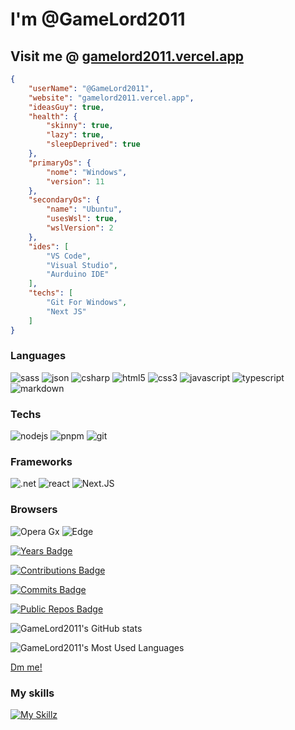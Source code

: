 
# I'm __@GameLord2011__

## Visit me @ [gamelord2011.vercel.app](GameLord2011.vercel.app)

```json
{
    "userName": "@GameLord2011",
    "website": "gamelord2011.vercel.app",
    "ideasGuy": true,
    "health": {
        "skinny": true,
        "lazy": true,
        "sleepDeprived": true
    },
    "primaryOs": {
        "nome": "Windows",
        "version": 11
    },
    "secondaryOs": {
        "name": "Ubuntu",
        "usesWsl": true,
        "wslVersion": 2
    },
    "ides": [
        "VS Code",
        "Visual Studio",
        "Aurduino IDE"
    ],
    "techs": [
        "Git For Windows",
        "Next JS"
    ]
}
```

### Languages

![sass](https://img.shields.io/badge/Scss-CC6699?style=for-the-badge&logo=sass&logoColor=white)
![json](https://img.shields.io/badge/json-5E5C5C?style=for-the-badge&logo=json&logoColor=white)
![csharp](https://img.shields.io/badge/C%23-239120?style=for-the-badge&logo=c-sharp&logoColor=white)
![html5](https://img.shields.io/badge/HTML5-E34F26?style=for-the-badge&logo=html5&logoColor=white)
![css3](https://img.shields.io/badge/CSS3-1572B6?style=for-the-badge&logo=css3&logoColor=white)
![javascript](https://img.shields.io/badge/JavaScript-323330?style=for-the-badge&logo=javascript&logoColor=F7DF1E)
![typescript](https://img.shields.io/badge/TypeScript-007ACC?style=for-the-badge&logo=typescript&logoColor=white)
![markdown](https://img.shields.io/badge/Markdown-000000?style=for-the-badge&logo=markdown&logoColor=white)

### Techs

![nodejs](https://img.shields.io/badge/Node.js-339933?style=for-the-badge&logo=nodedotjs&logoColor=white)
![pnpm](https://img.shields.io/badge/pnpm-F9AD00?style=for-the-badge&logo=pnpm&color=black)
![git](https://img.shields.io/badge/Git-F05032?style=for-the-badge&logo=git&logoColor=white)

### Frameworks

![.net](https://img.shields.io/badge/.NET%209-512BD4?style=for-the-badge&logo=dotnet&logoColor=white)
![react](https://img.shields.io/badge/React-20232A?style=for-the-badge&logo=react&logoColor=61DAFB)
![Next.JS](https://img.shields.io/badge/next.js-000000?style=for-the-badge&logo=nextdotjs&logoColor=white)

### Browsers

![Opera Gx](https://img.shields.io/badge/Opera%20Gx-black?style=for-the-badge&logo=Opera&logoColor=FF1B2D)
![Edge](https://img.shields.io/badge/Edge-0078D7?style=for-the-badge&logo=Microsoft-edge&logoColor=white)

[![Years Badge](https://badges.strrl.dev/years/GameLord2011)](https://badges.strrl.dev)  

[![Contributions Badge](https://badges.strrl.dev/contributions/all/GameLord2011)](https://badges.strrl.dev)  

[![Commits Badge](https://badges.strrl.dev/commits/all/GameLord2011)](https://badges.strrl.dev)  

[![Public Repos Badge](https://badges.strrl.dev/repos/GameLord2011)](https://badges.strrl.dev)  

![GameLord2011's GitHub stats](https://github-readme-stats.vercel.app/api?username=GameLord2011&theme=shadow_green&show_icons=true&rank_icon=github)  

![GameLord2011's Most Used Languages](https://github-readme-stats.vercel.app/api/top-langs/?username=GameLord2011&layout=pie&theme=shadow_green)  

[Dm me!][1]

[1]: <mailto://dangerb2011@gmail.com> "Dm me!"

### My skills

[![My Skillz](https://skillicons.dev/icons?i=arduino,bash,c,cs,cpp,codepen,css,devto,dotnet,git,github,gmail,html,js,kali,linux,md,nextjs,nodejs,pnpm,powershell,py,raspberrypi,react,sass,stackoverflow,svg,ts,ubuntu,unity,visualstudio,vscode,windows&theme=dark)](https://skillicons.dev)

<!---
GameLord2011/GameLord2011 is a ✨ special ✨ repository because its `README.md` (this file) appears on your GitHub profile.
You can click the Preview link to take a look at your changes.
--->
